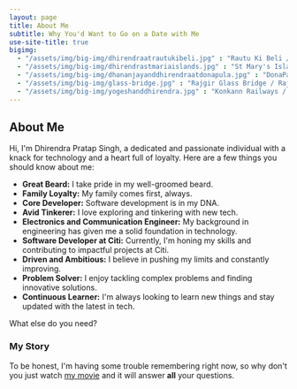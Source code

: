 ```yaml
---
layout: page
title: About Me
subtitle: Why You'd Want to Go on a Date with Me
use-site-title: true
bigimg:
  - "/assets/img/big-img/dhirendraatrautukibeli.jpg" : "Rautu Ki Beli / Rishikesh"
  - "/assets/img/big-img/dhirendrastmariaislands.jpg" : "St Mary's Islands / Udupi"
  - "/assets/img/big-img/dhananjayanddhirendraatdonapula.jpg" : "DonaPaula / Goa"
  - "/assets/img/big-img/glass-bridge.jpg" : "Rajgir Glass Bridge / Rajgir"
  - "/assets/img/big-img/yogeshanddhirendra.jpg" : "Konkann Railways / Konkann"
---
```


## About Me

Hi, I'm Dhirendra Pratap Singh, a dedicated and passionate individual with a knack for technology and a heart full of loyalty. Here are a few things you should know about me:

- **Great Beard:** I take pride in my well-groomed beard.
- **Family Loyalty:** My family comes first, always.
- **Core Developer:** Software development is in my DNA.
- **Avid Tinkerer:** I love exploring and tinkering with new tech.
- **Electronics and Communication Engineer:** My background in engineering has given me a solid foundation in technology.
- **Software Developer at Citi:** Currently, I'm honing my skills and contributing to impactful projects at Citi.
- **Driven and Ambitious:** I believe in pushing my limits and constantly improving.
- **Problem Solver:** I enjoy tackling complex problems and finding innovative solutions.
- **Continuous Learner:** I'm always looking to learn new things and stay updated with the latest in tech.

What else do you need?

### My Story

To be honest, I'm having some trouble remembering right now, so why don't you just watch [my movie](https://www.youtube.com/shorts/wFvSsgPOJew) and it will answer **all** your questions.
